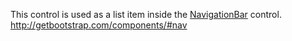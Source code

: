 This control is used as a list item inside the [NavigationBar](/docs/controls/bootstrap/NabigationBar/{branch}) control.
<http://getbootstrap.com/components/#nav>